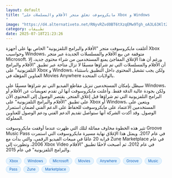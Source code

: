 ```yaml
---
layout: default
title: "مايكروسوفت تغلق متجر الأفلام والمسلسلات على Xbox و Windows
"
image: "https://d4.alternativeto.net/RNyvRZvd0BT6tXzqEMw9Tgh_oA3L63KltZ_ysu9Er-s/rs:fill:1520:760:0/g:ce:0:0/YWJzOi8vZGlzdC9jb250ZW50LzE3NTI4NzQyMDAxMzgucG5n.png"
category: تطبيقات
date: 2025-07-18T21:23:26
---
```


أغلقت مايكروسوفت متجر "الأفلام والبرامج التلفزيونية" الخاص بها على أجهزة Xbox وحواسيب Windows، متوقفة عن بيع الأفلام والمسلسلات الجديدة عبر متجر Microsoft. ورغم أن هذا الإغلاق المفاجئ يمنع المستخدمين من شراء محتوى جديد، إلا أن الأفلام والمسلسلات التي تم شراؤها مسبقًا لا تزال متاحة عبر تطبيق "الأفلام والبرامج التلفزيونية" على Xbox و Windows، ولكن يجب تشغيل المحتوى داخل التطبيق باستثناء العناوين المؤهلة في Movies Anywhere بالولايات المتحدة.

سيظل بإمكان المستخدمين تنزيل مقاطع الفيديو التي تم شراؤها مسبقًا على Windows، ولكن بجودة عالية الدقة فقط. وأعلنت مايكروسوفت أنها لن تقدم تعويضات عن الأفلام أو البرامج التلفزيونية التي تم شراؤها قبل إغلاق المتجر. يقتصر الوصول إلى المحتوى الآن على تطبيق "الأفلام والبرامج التلفزيونية" على Xbox أو Windows، ويتعين على المستخدمين الاعتماد على مايكروسوفت للحفاظ على الدعم الفني لضمان استمرار الوصول. وقد أكدت الشركة أنها ستواصل تقديم الدعم الفني ودعم الوصول للعناوين المملوكة.

تثير هذه الخطوة مخاوف مماثلة لتلك التي ظهرت عندما أوقفت مايكروسوفت Groove Music Pass في عام 2017. ويمثل هذا الإغلاق نهاية مسيرة مايكروسوفت التي استمرت قرابة 20 عامًا في مبيعات الفيديو الرقمي، والتي بدأت مع Zune Marketplace في عام 2006، وتطورت إلى Xbox Video في عام 2012، ثم أصبحت لاحقًا تطبيق "الأفلام والبرامج التلفزيونية" في عام 2015.

<div style="margin-top:2px; margin-bottom:2px;"><a href="https://bidjadraft.github.io/?query=Xbox" style="background:#e3f2fd; color:#1565c0; font-size:80%; border-radius:12px; padding:3px 10px; margin:2px 4px 2px 0; display:inline-block; border:1px solid #bbdefb; text-decoration:none;">Xbox</a> <a href="https://bidjadraft.github.io/?query=Windows" style="background:#e3f2fd; color:#1565c0; font-size:80%; border-radius:12px; padding:3px 10px; margin:2px 4px 2px 0; display:inline-block; border:1px solid #bbdefb; text-decoration:none;">Windows</a> <a href="https://bidjadraft.github.io/?query=Microsoft" style="background:#e3f2fd; color:#1565c0; font-size:80%; border-radius:12px; padding:3px 10px; margin:2px 4px 2px 0; display:inline-block; border:1px solid #bbdefb; text-decoration:none;">Microsoft</a> <a href="https://bidjadraft.github.io/?query=Movies" style="background:#e3f2fd; color:#1565c0; font-size:80%; border-radius:12px; padding:3px 10px; margin:2px 4px 2px 0; display:inline-block; border:1px solid #bbdefb; text-decoration:none;">Movies</a> <a href="https://bidjadraft.github.io/?query=Anywhere" style="background:#e3f2fd; color:#1565c0; font-size:80%; border-radius:12px; padding:3px 10px; margin:2px 4px 2px 0; display:inline-block; border:1px solid #bbdefb; text-decoration:none;">Anywhere</a> <a href="https://bidjadraft.github.io/?query=Groove" style="background:#e3f2fd; color:#1565c0; font-size:80%; border-radius:12px; padding:3px 10px; margin:2px 4px 2px 0; display:inline-block; border:1px solid #bbdefb; text-decoration:none;">Groove</a> <a href="https://bidjadraft.github.io/?query=Music" style="background:#e3f2fd; color:#1565c0; font-size:80%; border-radius:12px; padding:3px 10px; margin:2px 4px 2px 0; display:inline-block; border:1px solid #bbdefb; text-decoration:none;">Music</a> <a href="https://bidjadraft.github.io/?query=Pass" style="background:#e3f2fd; color:#1565c0; font-size:80%; border-radius:12px; padding:3px 10px; margin:2px 4px 2px 0; display:inline-block; border:1px solid #bbdefb; text-decoration:none;">Pass</a> <a href="https://bidjadraft.github.io/?query=Zune" style="background:#e3f2fd; color:#1565c0; font-size:80%; border-radius:12px; padding:3px 10px; margin:2px 4px 2px 0; display:inline-block; border:1px solid #bbdefb; text-decoration:none;">Zune</a> <a href="https://bidjadraft.github.io/?query=Marketplace" style="background:#e3f2fd; color:#1565c0; font-size:80%; border-radius:12px; padding:3px 10px; margin:2px 4px 2px 0; display:inline-block; border:1px solid #bbdefb; text-decoration:none;">Marketplace</a></div><br><br>
